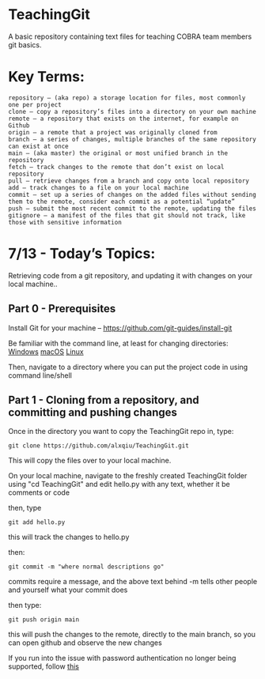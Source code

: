 # TeachingGit
A basic repository containing text files for teaching COBRA team members git basics. 

Key Terms:
==========
	repository – (aka repo) a storage location for files, most commonly one per project
	clone – copy a repository’s files into a directory on your own machine
	remote – a repository that exists on the internet, for example on Github
	origin – a remote that a project was originally cloned from
  	branch – a series of changes, multiple branches of the same repository can exist at once
	main – (aka master) the original or most unified branch in the repository
	fetch – track changes to the remote that don’t exist on local repository
	pull – retrieve changes from a branch and copy onto local repository
	add – track changes to a file on your local machine
  	commit – set up a series of changes on the added files without sending them to the remote, consider each commit as a potential “update”
	push – submit the most recent commit to the remote, updating the files
  	gitignore – a manifest of the files that git should not track, like those with sensitive information

7/13 - Today’s Topics:
======================
Retrieving code from a git repository, and updating it with changes on your local machine..


Part 0 - Prerequisites
---------
Install Git for your machine – https://github.com/git-guides/install-git 

Be familiar with the command line, at least for changing directories:
[Windows](https://www.howtogeek.com/659411/how-to-change-directories-in-command-prompt-on-windows-10/)
[macOS](https://www.macworld.com/article/221277/command-line-navigating-files-folders-mac-terminal.html#:~:text=If%20you%20type%20cd%20..,you%20issued%20the%20cd%20command.) 
[Linux](https://man7.org/linux/man-pages/man1/cd.1p.html)

Then, navigate to a directory where you can put the project code in using command line/shell

Part 1 - Cloning from a repository, and committing and pushing changes
---------
Once in the directory you want to copy the TeachingGit repo in, type:
	
    git clone https://github.com/alxqiu/TeachingGit.git
This will copy the files over to your local machine. 

On your local machine, navigate to the freshly created TeachingGit folder using "cd TeachingGit" and edit hello.py with any text, whether it be comments or code

then, type

    git add hello.py
this will track the changes to hello.py

then:

    git commit -m "where normal descriptions go"

commits require a message, and the above text behind -m tells other people and yourself what your commit does

then type:

    git push origin main
	
this will push the changes to the remote, directly to the main branch, so you can open github and observe
the new changes

If you run into the issue with password authentication no longer being supported, follow [this](https://docs.github.com/en/enterprise-server@3.4/authentication/keeping-your-account-and-data-secure/creating-a-personal-access-token)

